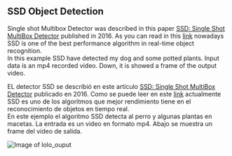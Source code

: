 ## SSD Object Detection

Single shot Multibox Detector was described in this paper [
SSD: Single Shot MultiBox Detector](https://arxiv.org/abs/1512.02325) published in 2016. As you can read in this [link](https://medium.com/@jonathan_hui/object-detection-speed-and-accuracy-comparison-faster-r-cnn-r-fcn-ssd-and-yolo-5425656ae359) nowadays SSD is one of the best performance algorithm in real-time object recognition.    
In this example SSD have detected my dog and some potted plants. Input data is an mp4 recorded video. Down, it is showed a frame of the output video.

EL detector SSD se describió en este artículo [
SSD: Single Shot MultiBox Detector](https://arxiv.org/abs/1512.02325) publicado en 2016. Como se puede leer en este [link](https://medium.com/@jonathan_hui/object-detection-speed-and-accuracy-comparison-faster-r-cnn-r-fcn-ssd-and-yolo-5425656ae359) actualmente SSD es uno de los algoritmos que mejor rendimiento tiene en el reconocimiento de objetos en tiempo real.    
En este ejemplo el algoritmo SSD detecta al perro y algunas plantas en macetas. La entrada es un video en formato mp4. Abajo se muestra un frame del vídeo de salida.

![Image of lolo_ouput](/Images/lolo_ouput.png?raw=true "lolo_output.png")
